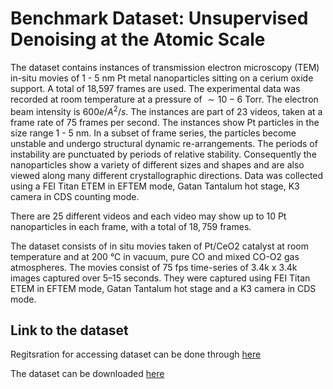 # Benchmark Dataset: Unsupervised Denoising at the Atomic Scale


The dataset contains instances of transmission electron microscopy (TEM) in-situ movies of 1 - 5 nm Pt metal nanoparticles sitting on a cerium oxide support. A total of 18,597 frames are used. The experimental data was recorded at room temperature at a pressure of $\sim10-6$ Torr. The electron beam intensity is $600e/A^2/s$. The instances are part of 23 videos, taken at a frame rate of 75 frames per second. The instances show Pt particles in the size range 1 - 5 nm. In a subset of frame series, the particles become unstable and undergo structural dynamic re-arrangements.  The periods of instability are punctuated by periods of relative stability.  Consequently the nanoparticles show a variety of different sizes and shapes and are also viewed along many different crystallographic directions. Data was collected using a FEI Titan ETEM in EFTEM mode, Gatan Tantalum hot stage, K3 camera in CDS counting mode.

There are 25 different videos and each video may show up to 10 Pt nanoparticles in each frame, with a total of $18,759$ frames.

The dataset consists of in situ movies taken of Pt/CeO2 catalyst at room temperature and at 200 °C in vacuum, pure CO and mixed CO-O2 gas atmospheres. The movies consist of 75 fps time-series of 3.4k x 3.4k images captured over 5–15 seconds. They were captured using FEI Titan ETEM in EFTEM mode, Gatan Tantalum hot stage and a K3 camera in CDS mode.

## Link to the dataset
Regitsration for accessing dataset can be done through [here](https://docs.google.com/forms/d/e/1FAIpQLScdHMCEn5YFgX-e1RmuhN5p6fbicLKxJEcQ8vx2mnPvBcKfGA/viewform?usp=sf_link)

The dataset can be downloaded [here](https://arizonastateu.sharepoint.com/:f:/r/sites/O365FSESEMTEElectronMicroscopyBigData/Shared%20Documents/General/Vacuum%20Data%20for%20NYU%20folks?csf=1&web=1&e=7qPYPj)
